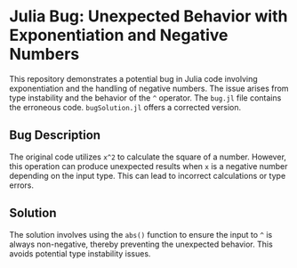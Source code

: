 # Julia Bug: Unexpected Behavior with Exponentiation and Negative Numbers

This repository demonstrates a potential bug in Julia code involving exponentiation and the handling of negative numbers.  The issue arises from type instability and the behavior of the `^` operator. The `bug.jl` file contains the erroneous code.  `bugSolution.jl` offers a corrected version.

## Bug Description

The original code utilizes `x^2` to calculate the square of a number.  However, this operation can produce unexpected results when `x` is a negative number depending on the input type.  This can lead to incorrect calculations or type errors.

## Solution

The solution involves using the `abs()` function to ensure the input to `^` is always non-negative, thereby preventing the unexpected behavior. This avoids potential type instability issues.